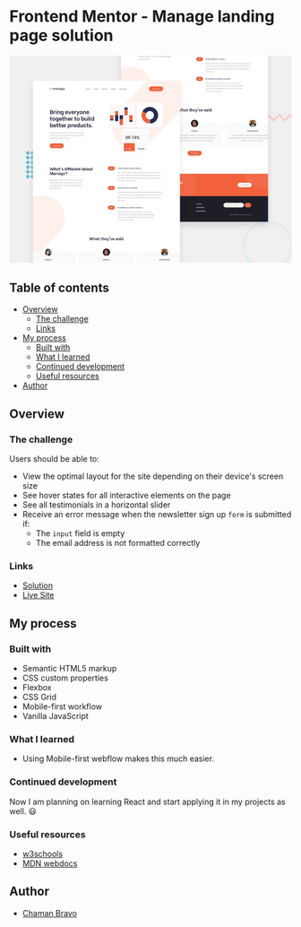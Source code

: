 # Frontend Mentor - Manage landing page solution

![Design preview for the Manage landing page coding challenge](./design/desktop-preview.jpg)

## Table of contents

- [Overview](#overview)
  - [The challenge](#the-challenge)
  - [Links](#links)
- [My process](#my-process)
  - [Built with](#built-with)
  - [What I learned](#what-i-learned)
  - [Continued development](#continued-development)
  - [Useful resources](#useful-resources)
- [Author](#author)

## Overview

### The challenge

Users should be able to:

- View the optimal layout for the site depending on their device's screen size
- See hover states for all interactive elements on the page
- See all testimonials in a horizontal slider
- Receive an error message when the newsletter sign up `form` is submitted if:
  - The `input` field is empty
  - The email address is not formatted correctly

### Links

- [Solution](https://github.com/chamanbravo/Manage-landingpage)
- [Live Site](https://chaman-manage-landingpage.vercel.app/)

## My process

### Built with

- Semantic HTML5 markup
- CSS custom properties
- Flexbox
- CSS Grid
- Mobile-first workflow
- Vanilla JavaScript


### What I learned

- Using Mobile-first webflow makes this much easier.

### Continued development

Now I am planning on learning React and start applying it in my projects as well. 😃

### Useful resources

- [w3schools](https://www.w3schools.com)
- [MDN webdocs](https://developer.mozilla.org)


## Author

- [Chaman Bravo](https://http://chamanbudhathoki.com.np/)
